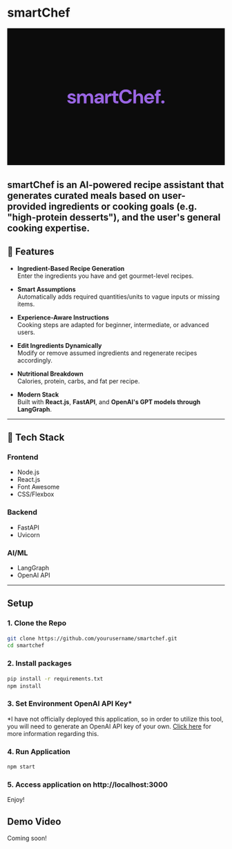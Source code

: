 # smartChef
![smartChef snapshot](./MacBook%20Pro%2016_%20-%2071.png)

smartChef is an AI-powered recipe assistant that generates curated meals based on user-provided ingredients or cooking goals (e.g. "high-protein desserts"), and the user's general cooking expertise.
---

## 🚀 Features

- **Ingredient-Based Recipe Generation**  
  Enter the ingredients you have and get gourmet-level recipes.

- **Smart Assumptions**  
  Automatically adds required quantities/units to vague inputs or missing items.

- **Experience-Aware Instructions**  
  Cooking steps are adapted for beginner, intermediate, or advanced users.

- **Edit Ingredients Dynamically**  
  Modify or remove assumed ingredients and regenerate recipes accordingly.

- **Nutritional Breakdown**  
  Calories, protein, carbs, and fat per recipe.

- **Modern Stack**  
  Built with **React.js**, **FastAPI**, and **OpenAI's GPT models through LangGraph**.

---

## 🧰 Tech Stack

### Frontend
- Node.js
- React.js
- Font Awesome
- CSS/Flexbox

### Backend
- FastAPI
- Uvicorn

### AI/ML
- LangGraph
- OpenAI API

---

## Setup

### 1. Clone the Repo

```bash
git clone https://github.com/yourusername/smartchef.git
cd smartchef
```

### 2. Install packages
```bash
pip install -r requirements.txt
npm install
```

### 3. Set Environment OpenAI API Key*

*I have not officially deployed this application, so in order to utilize this tool, you will need to generate an OpenAI API key of your own. [Click here](https://openai.com/api/) for more information regarding this.

### 4. Run Application
```bash
npm start
```

### 5. Access application on http://localhost:3000
Enjoy!

## Demo Video 
Coming soon!